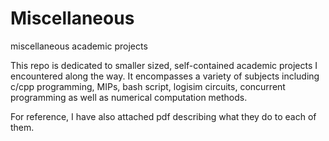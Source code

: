 # Miscellaneous
miscellaneous academic projects

This repo is dedicated to smaller sized, self-contained academic projects I encountered along the way.
It encompasses a variety of subjects including c/cpp programming, MIPs, bash script, logisim circuits, concurrent programming as well as numerical computation methods.

For reference, I have also attached pdf describing what they do to each of them. 

